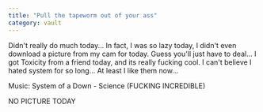 ```yaml
---
title: "Pull the tapeworm out of your ass"
category: vault
---
```


Didn't really do much today... In fact, I was so lazy today, I didn't even
download a picture from my cam for today. Guess you'll just have to deal... I
got Toxicity from a friend today, and its really fucking cool. I can't believe
I hated system for so long... At least I like them now...

Music: System of a Down - Science (FUCKING INCREDIBLE)

NO PICTURE TODAY

